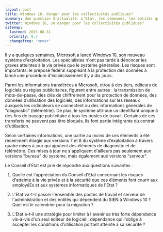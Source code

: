 ```yaml
---
layout: post
title: Windows 10, danger pour les collectivités publiques?
summary: Une question d'actualité. L'Etat, les communes, les entités qui dépendent du service informatique s'appuyent depuis des décennies sur le monopole de Microsoft. Avec les récentes révélations sur les problèmes d'atteinte à la vie privée et à la sécurité que pose le nouveau Windows 10, une question sur le sujet s'impose.
twitter: Windows 10, un danger pour les collectivités publiques?
sitemap:
  lastmod: 2015-08-31
  priority: 0.7
  changefreq: 'never'
---
```


Il y a quelques semaines, Microsoft a lancé Windows 10, son nouveau système d'exploitation. Les spécialistes n'ont pas tardé à dénoncer les graves atteintes
à la vie privée que le système généralise. Les risques sont importants: le préposé fédéral suppléant à la protection des données à lancé une procédure d'éclaircissement il y a dix jours.

Parmi les informations transférées à Microsoft, et/ou à des tiers, éditeurs de logiciels ou régies publicitaires, figurent entre autres : la transmission de mots-de-passe,
des clés de chiffrement pour la protection de données, des données d’utilisation des logiciels, des informations sur les réseaux auxquels les ordinateurs se connectent ou des
informations générales de "diagnostic" (télémétrie). De plus, le système attribue un identifiant unique à des fins de traçage publicitaire à tous les postes de travail.
Certains de ces transferts ne peuvent pas être bloqués, ils font partie intégrante du contrat d'utilisation.

Selon certaines informations, une partie au moins de ces éléments a été récemment élargie aux versions 7 et 8 du système d'exploitation à travers quatre mises à jour qui
ajoutent des éléments de diagnostic et de télémétrie. Ces mises à jour ne s'appliquent d'ailleurs pas seulement aux versions "bureau" du système, mais également aux versions "serveur".

Le Conseil d'Etat est prié de répondre aux questions suivantes :

1. Quelle est l'appréciation du Conseil d'Etat concernant les risques d'atteinte à la vie privée et à la sécurité que ces éléments font courir aux employéEs et aux systèmes informatiques de l'Etat ?

2. L'Etat va-t-il passer l'ensemble des postes de travail et serveur de l'administration et des entités qui dépendent du SIEN à Windows 10 ? Quel est le calendrier pour la migration ?

3. L'Etat a-t-il une stratégie pour limiter à l'avenir sa très forte dépendance vis-à-vis d'un seul éditeur de logiciel ; dépendance qui l'oblige à accepter les conditions d'utilisation portant atteinte à sa sécurité ?
